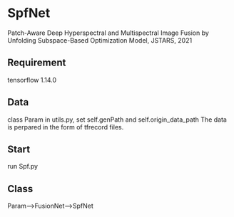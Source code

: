 # SpfNet
Patch-Aware Deep Hyperspectral and Multispectral Image Fusion by Unfolding Subspace-Based Optimization Model, JSTARS, 2021

## Requirement
tensorflow 1.14.0

## Data
class Param in utils.py, set self.genPath and self.origin_data_path
The data is perpared in the form of tfrecord files.

## Start
run Spf.py

## Class
Param-->FusionNet-->SpfNet
